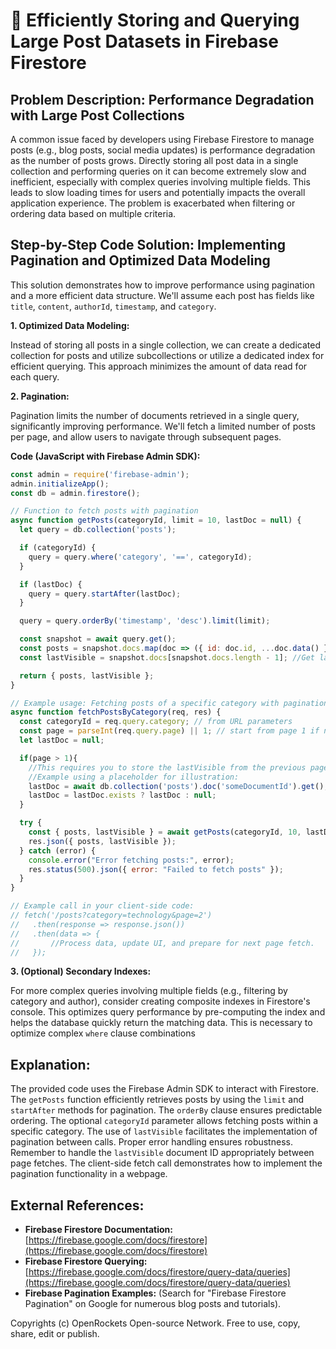 # 🐞 Efficiently Storing and Querying Large Post Datasets in Firebase Firestore


## Problem Description:  Performance Degradation with Large Post Collections

A common issue faced by developers using Firebase Firestore to manage posts (e.g., blog posts, social media updates) is performance degradation as the number of posts grows.  Directly storing all post data in a single collection and performing queries on it can become extremely slow and inefficient, especially with complex queries involving multiple fields.  This leads to slow loading times for users and potentially impacts the overall application experience.  The problem is exacerbated when filtering or ordering data based on multiple criteria.


## Step-by-Step Code Solution: Implementing Pagination and Optimized Data Modeling

This solution demonstrates how to improve performance using pagination and a more efficient data structure.  We'll assume each post has fields like `title`, `content`, `authorId`, `timestamp`, and `category`.

**1. Optimized Data Modeling:**

Instead of storing all posts in a single collection, we can create a dedicated collection for posts and utilize subcollections or utilize a dedicated index for efficient querying.  This approach minimizes the amount of data read for each query.

**2. Pagination:**

Pagination limits the number of documents retrieved in a single query, significantly improving performance.  We'll fetch a limited number of posts per page, and allow users to navigate through subsequent pages.

**Code (JavaScript with Firebase Admin SDK):**

```javascript
const admin = require('firebase-admin');
admin.initializeApp();
const db = admin.firestore();

// Function to fetch posts with pagination
async function getPosts(categoryId, limit = 10, lastDoc = null) {
  let query = db.collection('posts');

  if (categoryId) {
    query = query.where('category', '==', categoryId);
  }

  if (lastDoc) {
    query = query.startAfter(lastDoc);
  }

  query = query.orderBy('timestamp', 'desc').limit(limit);

  const snapshot = await query.get();
  const posts = snapshot.docs.map(doc => ({ id: doc.id, ...doc.data() }));
  const lastVisible = snapshot.docs[snapshot.docs.length - 1]; //Get last doc for next page

  return { posts, lastVisible };
}

// Example usage: Fetching posts of a specific category with pagination
async function fetchPostsByCategory(req, res) {
  const categoryId = req.query.category; // from URL parameters
  const page = parseInt(req.query.page) || 1; // start from page 1 if not provided
  let lastDoc = null;

  if(page > 1){
    //This requires you to store the lastVisible from the previous page call.  You would typically do this with session storage or by saving the document ID between requests.
    //Example using a placeholder for illustration: 
    lastDoc = await db.collection('posts').doc('someDocumentId').get();
    lastDoc = lastDoc.exists ? lastDoc : null;
  }

  try {
    const { posts, lastVisible } = await getPosts(categoryId, 10, lastDoc);
    res.json({ posts, lastVisible });
  } catch (error) {
    console.error("Error fetching posts:", error);
    res.status(500).json({ error: "Failed to fetch posts" });
  }
}

// Example call in your client-side code:
// fetch('/posts?category=technology&page=2')
//   .then(response => response.json())
//   .then(data => {
//       //Process data, update UI, and prepare for next page fetch.
//   });
```


**3. (Optional) Secondary Indexes:**

For more complex queries involving multiple fields (e.g., filtering by category and author), consider creating composite indexes in Firestore's console. This optimizes query performance by pre-computing the index and helps the database quickly return the matching data.  This is necessary to optimize complex `where` clause combinations


## Explanation:

The provided code uses the Firebase Admin SDK to interact with Firestore. The `getPosts` function efficiently retrieves posts by using the `limit` and `startAfter` methods for pagination.  The `orderBy` clause ensures predictable ordering.  The optional `categoryId` parameter allows fetching posts within a specific category.  The use of `lastVisible` facilitates the implementation of pagination between calls.  Proper error handling ensures robustness.  Remember to handle the `lastVisible` document ID appropriately between page fetches. The client-side fetch call demonstrates how to implement the pagination functionality in a webpage.

## External References:

* **Firebase Firestore Documentation:** [https://firebase.google.com/docs/firestore](https://firebase.google.com/docs/firestore)
* **Firebase Firestore Querying:** [https://firebase.google.com/docs/firestore/query-data/queries](https://firebase.google.com/docs/firestore/query-data/queries)
* **Firebase Pagination Examples:**  (Search for "Firebase Firestore Pagination" on Google for numerous blog posts and tutorials).


Copyrights (c) OpenRockets Open-source Network. Free to use, copy, share, edit or publish.

